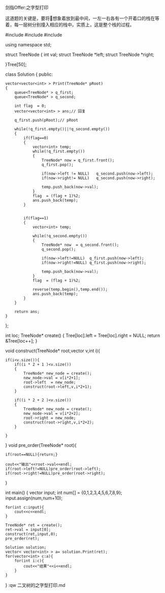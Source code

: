 剑指Offer:之字型打印

这道题的关键是，要将🌲想象着放到最中间，一左一右各有一个开着口的栈在等着，每一层树分别撞入相应的栈中。实质上，这是整个栈的过程。

#include<iostream>
#include<queue>
#include<vector>

using namespace std;

struct TreeNode {
    int val;
    struct TreeNode *left;
    struct TreeNode *right;

}Tree[50];

class Solution {
public:

    vector<vector<int> > Print(TreeNode* pRoot)
    {
        queue<TreeNode* > q_first;
        queue<TreeNode* > q_second;

        int flag  = 0;
        vector<vector<int> > ans;// 回复

        q_first.push(pRoot);// pRoot

        while(!q_first.empty()||!q_second.empty())
        {
            if(flag==0)
            {
                vector<int> temp;
                while(!q_first.empty())
                {
                    TreeNode* now = q_first.front();
                    q_first.pop();

                    if(now->left != NULL)   q_second.push(now->left);
                    if(now->right!= NULL)   q_second.push(now->right);

                    temp.push_back(now->val);
                }
                flag  = (flag + 1)%2;
                ans.push_back(temp);
            }


            if(flag==1)
            {
                vector<int> temp;

                while(!q_second.empty())
                {
                    TreeNode* now  = q_second.front();
                    q_second.pop();

                    if(now->left!=NULL)  q_first.push(now->left);
                    if(now->right!=NULL) q_first.push(now->right);

                    temp.push_back(now->val);
                }
                flag  = (flag + 1)%2;

                reverse(temp.begin(),temp.end());
                ans.push_back(temp);
            }
        }

        return ans;
    }
};


int loc;
TreeNode* create()
{
    Tree[loc].left = Tree[loc].right = NULL;
    return &Tree[loc++];
}

void construct(TreeNode* root,vector<int> v,int i){

    if(i<v.size()){
        if((i * 2 + 1 )<v.size())
        {
            TreeNode* new_node = create();
            new_node->val = v[i*2+1];
            root->left  = new_node;
            construct(root->left,v,i*2+1);
        }

        if((i * 2 + 2 )<v.size())
        {
            TreeNode* new_node = create();
            new_node->val = v[i*2+2];
            root->right = new_node;
            construct(root->right,v,i*2+2);
        }

    }
}
void pre_order(TreeNode* root){

    if(root==NULL){return;}

    cout<<"输出"<<root->val<<endl;
    if(root->left!=NULL)pre_order(root->left);
    if(root->right!=NULL)pre_order(root->right);
}

int main()
{
    vector<int> input;
    int num[] = {0,1,2,3,4,5,6,7,8,9};
    input.assign(num,num+10);

    for(int c:input){
        cout<<c<<endl;
    }

    TreeNode* ret = create();
    ret->val = input[0];
    construct(ret,input,0);
    pre_order(ret);

    Solution solution;
    vector< vector<int> > a= solution.Print(ret);
    for(vector<int> c:a){
        for(int i:c){
            cout<<"结果"<<i<<endl;
        }
    }
}
:qw 二叉树的之字型打印.md

